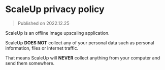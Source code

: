 # ScaleUp privacy policy

> Published on 2022.12.25

ScaleUp is an offline image upscaling application.

ScaleUp **DOES NOT** collect any of your personal data such as personal information, files or internet traffic.

That means ScaleUp will **NEVER** collect anything from your computer and send them somewhere.
